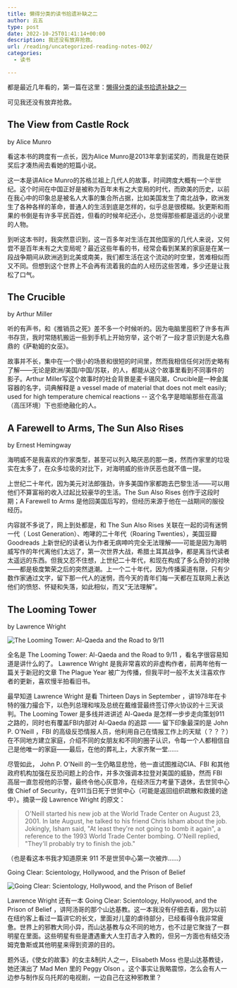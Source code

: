 ```yaml
---
title: 懒得分类的读书拾遗补缺之二
author: 云五
type: post
date: 2022-10-25T01:41:14+00:00
description: 我还没有放弃抢救。
url: /reading/uncategorized-reading-notes-002/
categories:
  - 读书

---
```

都是最近几年看的，第一篇在这里：[懒得分类的读书拾遗补缺之一](/reading/uncategorized-reading-notes-001/)

可见我还没有放弃抢救。

## The View from Castle Rock

by Alice Munro

看这本书的跨度有一点长，因为Alice Munro是2013年拿到诺奖的，而我是在她获奖后才凑热闹去看她的短篇小说。

这一本是讲Alice Munro的苏格兰祖上几代人的故事，时间跨度大概有一个半世纪。这个时间在中国正好是被称为百年未有之大变局的时代，而欧美的历史，以前在我心中的印象总是被名人大事的集合所占据，比如美国发生了南北战争，欧洲发生了各种各样的革命，普通人的生活到底是怎样的，似乎总是很模糊。狄更斯和雨果的书倒是有许多平民百姓，但看的时候年纪还小，总觉得那些都是遥远的小说里的人物。

到听这本书时，我突然意识到，这一百多年对生活在其他国家的几代人来说，又何尝不是百年未有之大变局呢？最近这些年看的书，经常会看到某某的家庭是在某一段战争期间从欧洲逃到北美或南美，我们都生活在这个流动的时空里，苦难相似而又不同。但想到这个世界上不会再有流着我的血的人经历这些苦难，多少还是让我松了口气。

## The Crucible

by Arthur Miller

听的有声书，和《推销员之死》差不多一个时候听的。因为电脑里囤积了许多有声书存货，我时常随机搬运一些到手机上开始穷举，这个听了一段才意识到是大名鼎鼎的《萨勒姆的女巫》。

故事并不长，集中在一个很小的场景和很短的时间里，然而我相信任何对历史略有了解——无论是欧洲/美国/中国/苏联，的人，都能从这个故事里看到不同事件的影子。Arthur Miller写这个故事时的社会背景是麦卡锡风潮，Crucible是一种金属容器的名字，词典解释是 a vessel made of material that does not melt easily; used for high temperature chemical reactions -- 这个名字是暗喻那些在高温（高压环境）下也拒绝融化的人。

## A Farewell to Arms, The Sun Also Rises

by Ernest Hemingway

海明威不是我喜欢的作家类型，甚至可以列入略厌恶的那一类，然而作家里的垃圾实在太多了，在众多垃圾的对比下，对海明威的些许厌恶也就不值一提。

上世纪二十年代，因为美元对法郎强劲，许多美国作家都跑去巴黎生活——可以用他们不算富裕的收入过起比较豪华的生活。The Sun Also Rises 创作于这段时期；A Farewell to Arms 是他回美国后写的，但经历来源于他在一战期间的服役经历。

内容就不多说了，网上到处都是，和 The Sun Also Rises 关联在一起的词有迷惘一代（ Lost Generation）、咆哮的二十年代（Roaring Twenties），美国豆瓣 Goodreads 上新世纪的读者认为作者无病呻吟完全无法理解——可能是因为海明威写作的年代离他们太远了，第一次世界大战，希腊土耳其战争，都是离当代读者太遥远的东西。但我又忍不住想，上世纪二十年代，和现在构成了多么奇妙的对映——都是极度繁荣之后的突然退潮。上一个二十年代，因为传播渠道有限，只有少数作家通过文字，留下那一代人的迷惘，而今天的青年们每一天都在互联网上表达他们的愤怒、怀疑和失落，如此相似，而又“无法理解”。

## The Looming Tower

by Lawrence Wright

![The Looming Tower: Al-Qaeda and the Road to 9/11](https://media.go5.dev/go5media/media_attachments/files/109/226/348/034/630/425/original/e253fa41f3e226b5.png)

全名是 The Looming Tower: Al-Qaeda and the Road to 9/11 ，看名字很容易知道是讲什么的了。 Lawrence Wright 是我非常喜欢的非虚构作者，前两年他有一篇关于新冠的文章 The Plague Year 被广为传播，但我平时一般不太关注喜欢作者的更新，喜欢慢半拍看旧书。

最早知道 Lawrence Wright 是看 Thirteen Days in September ，讲1978年在卡特的强力撮合下，以色列总理和埃及总统在戴维营最终签订停火协议的十三天谈判。The Looming Tower 是多线并进讲述 Al-Qaeda 是怎样一步步走向策划911之路的，同时也有覆盖FBI内部对 Al-Qaeda 的追踪 —— 留下印象最深的是 John P. O'Neill ，FBI 的高级反恐情报人员，他利用自己在情报工作上的天赋（？？？）在不同地方建立家庭，介绍不同的女朋友和不同的圈子认识，令每一个人都相信自己是他唯一的家庭——最后，在他的葬礼上，大家齐聚一堂……

尽管如此， John P. O'Neill 的一生仍略显悲怆，他一直试图推动CIA、FBI 和其他政府机构加强在反恐问题上的合作，并多次强调本拉登对美国的威胁，然而 FBI 高层一直忽视他的示警，最终令他心灰意冷，在经济压力考量下退休，去世贸中心做 Chief of Security，在911当日死于世贸中心（可能是返回组织疏散和救援的途中）。摘录一段 Lawrence Wright 的原文：

> O'Neill started his new job at the World Trade Center on August 23, 2001. In late August, he talked to his friend Chris Isham about the job. Jokingly, Isham said, "At least they're not going to bomb it again", a reference to the 1993 World Trade Center bombing. O'Neill replied, "They'll probably try to finish the job."

（也是看这本书我才知道原来 911 不是世贸中心第一次被炸……）

Going Clear: Scientology, Hollywood, and the Prison of Belief

![Going Clear: Scientology, Hollywood, and the Prison of Belief](https://media.go5.dev/go5media/media_attachments/files/109/226/354/255/507/722/original/793c4120966cfedc.png)

Lawrence Wright 还有一本 Going Clear: Scientology, Hollywood, and the Prison of Belief ，讲阿汤哥的那个山达基教。这一本我没有仔细去看，因为以前在纽约客上看过一篇讲它的长文，里面对儿童的虐待部分，已经看得令我非常疲惫。世界上的邪教大同小异，而山达基教与众不同的地方，也不过是它聚拢了一群明星在里面。这些明星有些是遭遇重大人生打击才入教的，但另一方面也有结交汤姆克鲁斯或其他明星来得到资源的目的。

题外话，《使女的故事》的女主&制片人之一，Elisabeth Moss 也是山达基教徒，她还演出了 Mad Men 里的 Peggy Olson 。这个事实让我略震惊，怎么会有人一边参与制作反乌托邦的电视剧，一边自己在这种邪教里？
